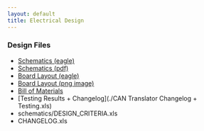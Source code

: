 ```yaml
---
layout: default
title: Electrical Design
---
```


### Design Files

* [Schematics (eagle)](./vehicle-interface.sch)
* [Schematics (pdf)](./vehicle-interface.sch.pdf)
* [Board Layout (eagle)](./vehicle-interface.brd)
* [Board Layout (png image)](./vehicle-interface.brd.png)
* [Bill of Materials](./vehicle-interface.bom.xls)
* [Testing Results + Changelog](./CAN Translator Changelog + Testing.xls)
* schematics/DESIGN_CRITERIA.xls
* CHANGELOG.xls
